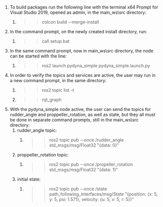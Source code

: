 1. To build packages run the following line with the terminal x64 Prompt for Visual Studio 2019, opened as admin,  in the main_ws\src directory:
    1. >> colcon build --merge-install
2. In the command prompt, on the newly created install directory, run:
    1. >> call setup.bat
3. In the same command prompt, now in main_ws\src directory, the node can be started with the line:
    1. >> ros2 launch pydyna_simple pydyna_simple.launch.py
4. In order to verify the topics and services are active, the user may run in a new command prompt, in the same directory:
    1. >> ros2 topic list -t
    2. >> rqt_graph
5. With the pydyna_simple node active, the user can send the topics for rudder_angle and proppeller_rotation, as well as state, but they all must be done in separate command prompts, still in the main_ws\src directory:
    1. rudder_angle topic: 
        1. >> ros2 topic pub --once /rudder_angle std_msgs/msg/Float32 "{data: 0}"
    2. proppeller_rotation topic:
        1. >> ros2 topic pub --once /propeller_rotation std_msgs/msg/Float32 "{data: 1}"
    3. initial state:
        1. >> ros2 topic pub --once /state path_following_interfaces/msg/State "{position: {x: 5, y: 5, psi: 1.571}, velocity: {u: 5, v: 5, r: 5}}"